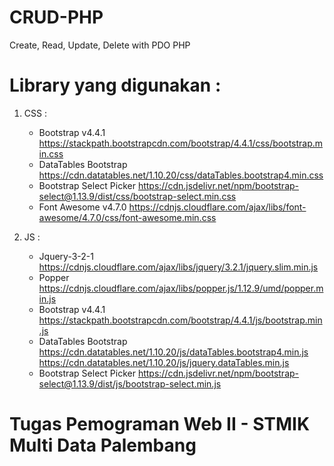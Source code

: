 # CRUD-PHP
Create, Read, Update, Delete with PDO PHP

# Library yang digunakan :
  1. CSS :
     * Bootstrap v4.4.1
       https://stackpath.bootstrapcdn.com/bootstrap/4.4.1/css/bootstrap.min.css
     * DataTables Bootstrap
       https://cdn.datatables.net/1.10.20/css/dataTables.bootstrap4.min.css
     * Bootstrap Select Picker
       https://cdn.jsdelivr.net/npm/bootstrap-select@1.13.9/dist/css/bootstrap-select.min.css
     * Font Awesome v4.7.0
       https://cdnjs.cloudflare.com/ajax/libs/font-awesome/4.7.0/css/font-awesome.min.css
       
  2. JS :
     * Jquery-3-2-1
       https://cdnjs.cloudflare.com/ajax/libs/jquery/3.2.1/jquery.slim.min.js
     * Popper
       https://cdnjs.cloudflare.com/ajax/libs/popper.js/1.12.9/umd/popper.min.js
     * Bootstrap v4.4.1
       https://stackpath.bootstrapcdn.com/bootstrap/4.4.1/js/bootstrap.min.js
     * DataTables Bootstrap
       https://cdn.datatables.net/1.10.20/js/dataTables.bootstrap4.min.js
       https://cdn.datatables.net/1.10.20/js/jquery.dataTables.min.js
     * Bootstrap Select Picker
       https://cdn.jsdelivr.net/npm/bootstrap-select@1.13.9/dist/js/bootstrap-select.min.js
       
# Tugas Pemograman Web II - STMIK Multi Data Palembang
